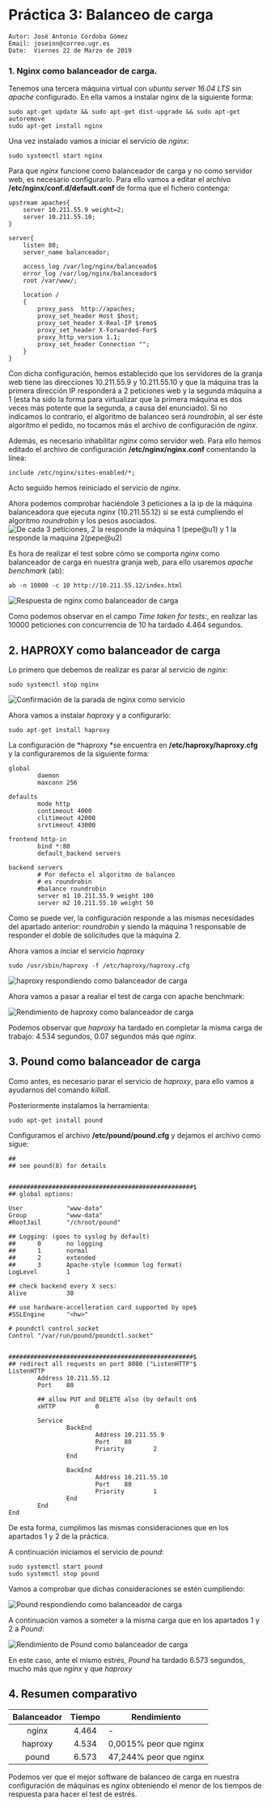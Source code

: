 # Práctica 3: Balanceo de carga

```
Autor: José Antonio Córdoba Gómez
Email: joseinn@correo.ugr.es
Date:  Viernes 22 de Marzo de 2019
```

### 1. Nginx como balanceador de carga.

Tenemos una tercera máquina virtual con _ubuntu server 16.04 LTS_ sin *apache* configurado. En ella vamos a instalar nginx de la siguiente forma:

```
sudo apt-get update && sudo apt-get dist-upgrade && sudo apt-get autoremove
sudo apt-get install nginx
```

Una vez instalado vamos a iniciar el servicio de *nginx*:

```
sudo systemctl start nginx
```

Para que *nginx* funcione como balanceador de carga y no como servidor web, es necesario configurarlo. Para ello vamos a editar el archivo **/etc/nginx/conf.d/default.conf** de forma que el fichero contenga:



```
upstream apaches{
    server 10.211.55.9 weight=2;
    server 10.211.55.10;
}

server{
    listen 80;
    server_name balanceador;

    access_log /var/log/nginx/balanceado$
    error_log /var/log/nginx/balanceador$
    root /var/www/;

    location /
    {
        proxy_pass  http://apaches;
        proxy_set_header Host $host;
        proxy_set_header X-Real-IP $remo$
        proxy_set_header X-Forwarded-For$
        proxy_http_version 1.1;
        proxy_set_header Connection "";
    }
}
```

Con dicha configuración, hemos establecido que los servidores de la granja web tiene las direcciones 10.211.55.9 y 10.211.55.10 y que la máquina tras la primera dirección IP responderá a 2 peticiones web  y la segunda máquina a 1 (esta ha sido la forma para virtualizar que la primera máquina es dos veces más potente que la segunda, a causa del enunciado). Si no indicamos lo contrario, el algoritmo de balanceo será *roundrobin*, al ser éste algoritmo el pedido, no tocamos más el archivo de configuración de *nginx*.

Además, es necesario inhabilitar *nginx* como servidor web. Para ello hemos editado el archivo de configuración **/etc/nginx/nginx.conf** comentando la línea:

```
include /etc/nginx/sites-enabled/*;
```

Acto seguido hemos reiniciado el servicio de *nginx*.

Ahora podemos comprobar haciéndole 3 peticiones a la ip de la máquina balanceadora que ejecuta *nginx* (10.211.55.12) si se está cumpliendo el algoritmo *roundrobin* y los pesos asociados.
![De cada 3 peticiones, 2 la responde la máquina 1 (pepe@u1) y 1 la responde la maquina 2(pepe@u2)](images/nginx_1.png)


Es hora de realizar el test sobre cómo se comporta *nginx* como balanceador de carga en nuestra granja web, para ello usaremos *apache benchmark* (ab):

```
ab -n 10000 -c 10 http://10.211.55.12/index.html
```


![Respuesta de nginx como balanceador de carga](images/nginx_ab.png)

Como podemos observar en el campo _Time taken for tests:_,  en realizar las 10000 peticiones con concurrencia de 10 ha tardado 4.464 segundos.




## 2. HAPROXY como balanceador de carga


Lo primero que debemos de realizar es parar al servicio de *nginx*:

```
sudo systemctl stop nginx
```

![Confirmación de la parada de nginx como servicio](images/stop_nginx.png)

Ahora vamos a instalar *haproxy* y a configurarlo:


```
sudo apt-get install haproxy
```


La configuración de *haproxy *se encuentra en **/etc/haproxy/haproxy.cfg** y la configuraremos de la siguiente forma:

```
global
        daemon
        maxconn 256

defaults
        mode http
        contimeout 4000
        clitimeout 42000
        srvtimeout 43000

frontend http-in
        bind *:80
        default_backend servers

backend servers
        # Por defecto el algoritmo de balanceo
        # es roundrobin
        #balance roundrobin
        server m1 10.211.55.9 weight 100
        server m2 10.211.55.10 weight 50
```

Como se puede ver, la configuración responde a las mismas necesidades del apartado anterior: *roundrobin* y siendo la máquina 1 responsable de responder el doble de solicitudes que la máquina 2.

Ahora vamos a inciar el servicio _haproxy_

```
sudo /usr/sbin/haproxy -f /etc/haproxy/haproxy.cfg
```

![haproxy respondiendo como balanceador de carga](images/haproxy_1.png)

Ahora vamos a pasar a realiar el test de carga con apache benchmark:

![Rendimiento de haproxy como balanceador de carga](images/haproxy_ab.png)

Podemos observar que *haproxy* ha tardado en completar la misma carga de trabajo: 4.534 segundos, 0.07 segundos más que *nginx*.



## 3. Pound como balanceador de carga
Como antes, es necesario parar el servicio de *haproxy*, para ello vamos a ayudarnos del comando _killall_.

Posteriormente instalamos la herramienta:

```
sudo apt-get install pound
```

Configuramos el archivo **/etc/pound/pound.cfg** y dejamos el archivo como sigue:

```## Minimal sample pound.cfg
##
## see pound(8) for details


###################################################$
## global options:

User            "www-data"
Group           "www-data"
#RootJail       "/chroot/pound"

## Logging: (goes to syslog by default)
##      0       no logging
##      1       normal
##      2       extended
##      3       Apache-style (common log format)
LogLevel        1

## check backend every X secs:
Alive           30

## use hardware-accelleration card supported by ope$
#SSLEngine      "<hw>"

# poundctl control socket
Control "/var/run/pound/poundctl.socket"


###################################################$
## redirect all requests on port 8080 ("ListenHTTP"$
ListenHTTP
        Address 10.211.55.12
        Port    80

        ## allow PUT and DELETE also (by default on$
        xHTTP           0

        Service
                BackEnd
                        Address 10.211.55.9
                        Port    80
                        Priority        2
                End

                BackEnd
                        Address 10.211.55.10
                        Port    80
                        Priority        1
                End
        End
End
```


De esta forma, cumplimos las mismas consideraciones que en los apartados 1 y 2 de la práctica.

A continuación iniciamos el servicio de *pound*:

```
sudo systemctl start pound
sudo systemctl stop pound
```

Vamos a comprobar que dichas consideraciones se estén cumpliendo:


![Pound respondiendo como balanceador de carga](images/pound_1.png)


A continuación vamos a someter a la misma carga que en los apartados 1 y 2 a *Pound*:


![Rendimiento de Pound como balanceador de carga](images/pound_ab.png)

En este caso, ante el mismo estrés, _Pound_ ha tardado 6.573 segundos, mucho más que _nginx_ y que _haproxy_



## 4. Resumen comparativo

| Balanceador | Tiempo | Rendimiento            |
|:-----------:|:------:|------------------------|
|    nginx    |  4.464 | -                      |
|   haproxy   |  4.534 | 0,0015% peor que nginx |
|    pound    |  6.573 | 47,244% peor que nginx |


Podemos ver que el mejor software de balanceo de carga en nuestra configuración de máquinas es *nginx* obteniendo el menor de los tiempos de respuesta para hacer el test de estrés.